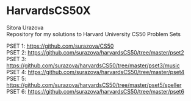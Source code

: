 # HarvardsCS50X

Sitora Urazova </br>
Repository for my solutions to Harvard University CS50 Problem Sets </br>

PSET 1: https://github.com/surazova/CS50 </br>
PSET 2: https://github.com/surazova/harvardsCS50/tree/master/pset2 </br>
PSET 3: https://github.com/surazova/harvardsCS50/tree/master/pset3/music </br>
PSET 4: https://github.com/surazova/harvardsCS50/tree/master/pset4 </br>
PSET 5: https://github.com/surazova/harvardsCS50/tree/master/pset5/speller </br>
PSET 6: https://github.com/surazova/harvardsCS50/tree/master/pset6 </br>
